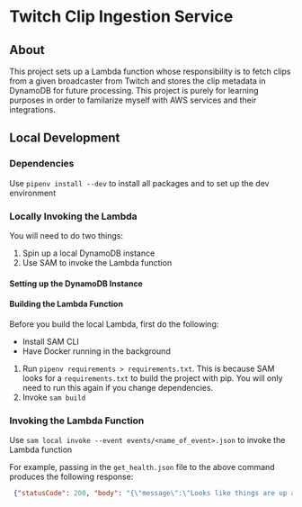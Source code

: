 # Twitch Clip Ingestion Service

## About
This project sets up a Lambda function whose responsibility is to fetch clips from a given broadcaster from Twitch and
stores the clip metadata in DynamoDB for future processing. This project is purely for learning purposes in order to familarize
myself with AWS services and their integrations.

## Local Development

### Dependencies
Use `pipenv install --dev` to install all packages
and to set up the dev environment

### Locally Invoking the Lambda
You will need to do two things:
1. Spin up a local DynamoDB instance
2. Use SAM to invoke the Lambda function

#### Setting up the DynamoDB Instance


#### Building the Lambda Function
Before you build the local Lambda, first do the following:
- Install SAM CLI
- Have Docker running in the background

1. Run `pipenv requirements > requirements.txt`. This
is because SAM looks for a `requirements.txt` to build the project with pip. You will only need to run this again if you change dependencies.
2. Invoke `sam build`

### Invoking the Lambda Function
Use `sam local invoke --event events/<name_of_event>.json` to invoke the Lambda function

For example, passing in the `get_health.json` file to the above command produces the following response:

```json
 {"statusCode": 200, "body": "{\"message\":\"Looks like things are up and running!\"}", "isBase64Encoded": false, "headers": {"Content-Type": "application/json"}}
```
